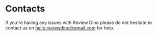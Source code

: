 # Contacts

If you're having any issues with Review Dino please do not hesitate to contact us on <hello.reviewdino@gmail.com> for help.
